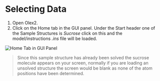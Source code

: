 # Selecting Data

1. Open Olex2.
2. Click on the Home tab in the GUI panel. Under the Start header one of the Sample Structures is *Sucrose* click on this and the model/instructions *.ins* file will be loaded.

![Home Tab in GUI Panel](/images/start.png)

>Since this sample structure has already been solved the sucrose molecule appears on your screen, normally if you are loading an unsolved structure the screen would be blank as none of the atom positions have been determined.
